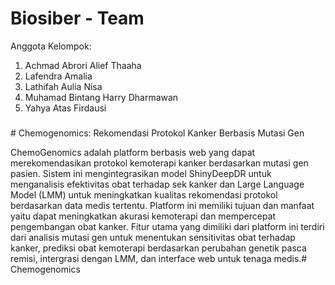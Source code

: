 # Biosiber - Team

Anggota Kelompok:
1. Achmad Abrori Alief Thaaha
2. Lafendra Amalia
3. Lathifah Aulia Nisa
4. Muhamad Bintang Harry Dharmawan
5. Yahya Atas Firdausi  <br>

###
﻿# Chemogenomics: Rekomendasi Protokol Kanker Berbasis Mutasi Gen

ChemoGenomics adalah platform berbasis web yang dapat merekomendasikan protokol kemoterapi kanker berdasarkan mutasi gen pasien. Sistem ini mengintegrasikan model ShinyDeepDR untuk menganalisis efektivitas obat terhadap sek kanker dan Large Language Model (LMM)  untuk meningkatkan kualitas rekomendasi protokol berdasarkan data medis tertentu. Platform ini memiliki tujuan dan manfaat yaitu dapat meningkatkan akurasi kemoterapi dan mempercepat pengembangan obat kanker. Fitur utama yang dimiliki dari platform ini terdiri dari analisis mutasi gen untuk menentukan sensitivitas obat terhadap kanker, prediksi obat kemoterapi berdasarkan perubahan genetik pasca remisi, intergrasi dengan LMM, dan interface web untuk tenaga medis.# Chemogenomics
